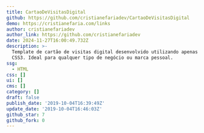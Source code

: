 ```yaml
---
title: CartaoDeVisitasDigital
github: https://github.com/cristianefariadev/CartaoDeVisitasDigital
demo: https://cristianefaria.com/links
author: cristianefariadev
author_link: https://github.com/cristianefariadev
date: 2024-11-27T16:00:49.732Z
description: >-
  Template de cartão de visitas digital desenvolvido utilizando apenas HTLM5 E
  CSS3. Ideal para qualquer tipo de negócio ou marca pessoal.
ssg:
  - HTML
css: []
ui: []
cms: []
category: []
draft: false
publish_date: '2019-10-04T16:39:49Z'
update_date: '2019-10-04T16:46:03Z'
github_star: 7
github_fork: 0
---
```

